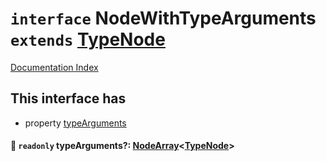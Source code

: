 # `interface` NodeWithTypeArguments `extends` [TypeNode](../private.interface.TypeNode/README.md)

[Documentation Index](../README.md)

## This interface has

- property [typeArguments](#-readonly-typearguments-nodearraytypenode)


#### 📄 `readonly` typeArguments?: [NodeArray](../private.interface.NodeArray/README.md)\<[TypeNode](../private.interface.TypeNode/README.md)>



